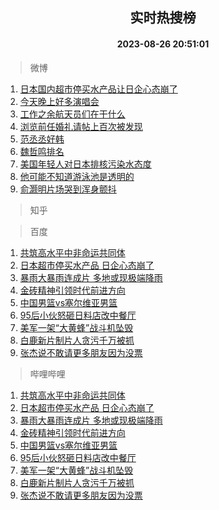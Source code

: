 <div align="center"><h2>实时热搜榜</h2><h4>2023-08-26 20:51:01</h4></div>

> 微博  

1. [日本国内超市停买水产品让日企心态崩了](https://s.weibo.com/weibo?q=%23%E6%97%A5%E6%9C%AC%E5%9B%BD%E5%86%85%E8%B6%85%E5%B8%82%E5%81%9C%E4%B9%B0%E6%B0%B4%E4%BA%A7%E5%93%81%E8%AE%A9%E6%97%A5%E4%BC%81%E5%BF%83%E6%80%81%E5%B4%A9%E4%BA%86%23&t=31&band_rank=1&Refer=top)<br />
2. [今天晚上好多演唱会](https://s.weibo.com/weibo?q=%23%E4%BB%8A%E5%A4%A9%E6%99%9A%E4%B8%8A%E5%A5%BD%E5%A4%9A%E6%BC%94%E5%94%B1%E4%BC%9A%23&t=31&band_rank=2&Refer=top)<br />
3. [工作之余航天员们在干什么](https://s.weibo.com/weibo?q=%23%E5%B7%A5%E4%BD%9C%E4%B9%8B%E4%BD%99%E8%88%AA%E5%A4%A9%E5%91%98%E4%BB%AC%E5%9C%A8%E5%B9%B2%E4%BB%80%E4%B9%88%23&t=31&band_rank=3&Refer=top)<br />
4. [浏览前任婚礼请帖上百次被发现](https://s.weibo.com/weibo?q=%E6%B5%8F%E8%A7%88%E5%89%8D%E4%BB%BB%E5%A9%9A%E7%A4%BC%E8%AF%B7%E5%B8%96%E4%B8%8A%E7%99%BE%E6%AC%A1%E8%A2%AB%E5%8F%91%E7%8E%B0&t=31&band_rank=4&Refer=top)<br />
5. [范丞丞好韩](https://s.weibo.com/weibo?q=%23%E8%8C%83%E4%B8%9E%E4%B8%9E%E5%A5%BD%E9%9F%A9%23&t=31&band_rank=5&Refer=top)<br />
6. [魏哲鸣排名](https://s.weibo.com/weibo?q=%23%E9%AD%8F%E5%93%B2%E9%B8%A3%E6%8E%92%E5%90%8D%23&t=31&band_rank=6&Refer=top)<br />
7. [美国年轻人对日本排核污染水态度](https://s.weibo.com/weibo?q=%23%E7%BE%8E%E5%9B%BD%E5%B9%B4%E8%BD%BB%E4%BA%BA%E5%AF%B9%E6%97%A5%E6%9C%AC%E6%8E%92%E6%A0%B8%E6%B1%A1%E6%9F%93%E6%B0%B4%E6%80%81%E5%BA%A6%23&t=31&band_rank=7&Refer=top)<br />
8. [他可能不知道游泳池是透明的](https://s.weibo.com/weibo?q=%23%E4%BB%96%E5%8F%AF%E8%83%BD%E4%B8%8D%E7%9F%A5%E9%81%93%E6%B8%B8%E6%B3%B3%E6%B1%A0%E6%98%AF%E9%80%8F%E6%98%8E%E7%9A%84%23&t=31&band_rank=8&Refer=top)<br />
9. [俞灏明片场哭到浑身颤抖](https://s.weibo.com/weibo?q=%23%E4%BF%9E%E7%81%8F%E6%98%8E%E7%89%87%E5%9C%BA%E5%93%AD%E5%88%B0%E6%B5%91%E8%BA%AB%E9%A2%A4%E6%8A%96%23&t=31&band_rank=9&Refer=top)<br />

> 知乎  


> 百度  

1. [共筑高水平中非命运共同体](https://www.baidu.com/s?wd=%E5%85%B1%E7%AD%91%E9%AB%98%E6%B0%B4%E5%B9%B3%E4%B8%AD%E9%9D%9E%E5%91%BD%E8%BF%90%E5%85%B1%E5%90%8C%E4%BD%93&sa=fyb_news&rsv_dl=fyb_news)<br />
2. [日本超市停买水产品 日企心态崩了](https://www.baidu.com/s?wd=%E6%97%A5%E6%9C%AC%E8%B6%85%E5%B8%82%E5%81%9C%E4%B9%B0%E6%B0%B4%E4%BA%A7%E5%93%81+%E6%97%A5%E4%BC%81%E5%BF%83%E6%80%81%E5%B4%A9%E4%BA%86&sa=fyb_news&rsv_dl=fyb_news)<br />
3. [暴雨大暴雨连成片 多地或现极端降雨](https://www.baidu.com/s?wd=%E6%9A%B4%E9%9B%A8%E5%A4%A7%E6%9A%B4%E9%9B%A8%E8%BF%9E%E6%88%90%E7%89%87+%E5%A4%9A%E5%9C%B0%E6%88%96%E7%8E%B0%E6%9E%81%E7%AB%AF%E9%99%8D%E9%9B%A8&sa=fyb_news&rsv_dl=fyb_news)<br />
4. [金砖精神引领时代前进方向](https://www.baidu.com/s?wd=%E9%87%91%E7%A0%96%E7%B2%BE%E7%A5%9E%E5%BC%95%E9%A2%86%E6%97%B6%E4%BB%A3%E5%89%8D%E8%BF%9B%E6%96%B9%E5%90%91&sa=fyb_news&rsv_dl=fyb_news)<br />
5. [中国男篮vs塞尔维亚男篮](https://www.baidu.com/s?wd=%E4%B8%AD%E5%9B%BD%E7%94%B7%E7%AF%AEvs%E5%A1%9E%E5%B0%94%E7%BB%B4%E4%BA%9A%E7%94%B7%E7%AF%AE&sa=fyb_news&rsv_dl=fyb_news)<br />
6. [95后小伙怒砸日料店改中餐厅](https://www.baidu.com/s?wd=95%E5%90%8E%E5%B0%8F%E4%BC%99%E6%80%92%E7%A0%B8%E6%97%A5%E6%96%99%E5%BA%97%E6%94%B9%E4%B8%AD%E9%A4%90%E5%8E%85&sa=fyb_news&rsv_dl=fyb_news)<br />
7. [美军一架“大黄蜂”战斗机坠毁](https://www.baidu.com/s?wd=%E7%BE%8E%E5%86%9B%E4%B8%80%E6%9E%B6%E2%80%9C%E5%A4%A7%E9%BB%84%E8%9C%82%E2%80%9D%E6%88%98%E6%96%97%E6%9C%BA%E5%9D%A0%E6%AF%81&sa=fyb_news&rsv_dl=fyb_news)<br />
8. [白鹿新片制片人贪污千万被抓](https://www.baidu.com/s?wd=%E7%99%BD%E9%B9%BF%E6%96%B0%E7%89%87%E5%88%B6%E7%89%87%E4%BA%BA%E8%B4%AA%E6%B1%A1%E5%8D%83%E4%B8%87%E8%A2%AB%E6%8A%93&sa=fyb_news&rsv_dl=fyb_news)<br />
9. [张杰说不敢请更多朋友因为没票](https://www.baidu.com/s?wd=%E5%BC%A0%E6%9D%B0%E8%AF%B4%E4%B8%8D%E6%95%A2%E8%AF%B7%E6%9B%B4%E5%A4%9A%E6%9C%8B%E5%8F%8B%E5%9B%A0%E4%B8%BA%E6%B2%A1%E7%A5%A8&sa=fyb_news&rsv_dl=fyb_news)<br />

> 哔哩哔哩  

1. [共筑高水平中非命运共同体](https://www.baidu.com/s?wd=%E5%85%B1%E7%AD%91%E9%AB%98%E6%B0%B4%E5%B9%B3%E4%B8%AD%E9%9D%9E%E5%91%BD%E8%BF%90%E5%85%B1%E5%90%8C%E4%BD%93&sa=fyb_news&rsv_dl=fyb_news)<br />
2. [日本超市停买水产品 日企心态崩了](https://www.baidu.com/s?wd=%E6%97%A5%E6%9C%AC%E8%B6%85%E5%B8%82%E5%81%9C%E4%B9%B0%E6%B0%B4%E4%BA%A7%E5%93%81+%E6%97%A5%E4%BC%81%E5%BF%83%E6%80%81%E5%B4%A9%E4%BA%86&sa=fyb_news&rsv_dl=fyb_news)<br />
3. [暴雨大暴雨连成片 多地或现极端降雨](https://www.baidu.com/s?wd=%E6%9A%B4%E9%9B%A8%E5%A4%A7%E6%9A%B4%E9%9B%A8%E8%BF%9E%E6%88%90%E7%89%87+%E5%A4%9A%E5%9C%B0%E6%88%96%E7%8E%B0%E6%9E%81%E7%AB%AF%E9%99%8D%E9%9B%A8&sa=fyb_news&rsv_dl=fyb_news)<br />
4. [金砖精神引领时代前进方向](https://www.baidu.com/s?wd=%E9%87%91%E7%A0%96%E7%B2%BE%E7%A5%9E%E5%BC%95%E9%A2%86%E6%97%B6%E4%BB%A3%E5%89%8D%E8%BF%9B%E6%96%B9%E5%90%91&sa=fyb_news&rsv_dl=fyb_news)<br />
5. [中国男篮vs塞尔维亚男篮](https://www.baidu.com/s?wd=%E4%B8%AD%E5%9B%BD%E7%94%B7%E7%AF%AEvs%E5%A1%9E%E5%B0%94%E7%BB%B4%E4%BA%9A%E7%94%B7%E7%AF%AE&sa=fyb_news&rsv_dl=fyb_news)<br />
6. [95后小伙怒砸日料店改中餐厅](https://www.baidu.com/s?wd=95%E5%90%8E%E5%B0%8F%E4%BC%99%E6%80%92%E7%A0%B8%E6%97%A5%E6%96%99%E5%BA%97%E6%94%B9%E4%B8%AD%E9%A4%90%E5%8E%85&sa=fyb_news&rsv_dl=fyb_news)<br />
7. [美军一架“大黄蜂”战斗机坠毁](https://www.baidu.com/s?wd=%E7%BE%8E%E5%86%9B%E4%B8%80%E6%9E%B6%E2%80%9C%E5%A4%A7%E9%BB%84%E8%9C%82%E2%80%9D%E6%88%98%E6%96%97%E6%9C%BA%E5%9D%A0%E6%AF%81&sa=fyb_news&rsv_dl=fyb_news)<br />
8. [白鹿新片制片人贪污千万被抓](https://www.baidu.com/s?wd=%E7%99%BD%E9%B9%BF%E6%96%B0%E7%89%87%E5%88%B6%E7%89%87%E4%BA%BA%E8%B4%AA%E6%B1%A1%E5%8D%83%E4%B8%87%E8%A2%AB%E6%8A%93&sa=fyb_news&rsv_dl=fyb_news)<br />
9. [张杰说不敢请更多朋友因为没票](https://www.baidu.com/s?wd=%E5%BC%A0%E6%9D%B0%E8%AF%B4%E4%B8%8D%E6%95%A2%E8%AF%B7%E6%9B%B4%E5%A4%9A%E6%9C%8B%E5%8F%8B%E5%9B%A0%E4%B8%BA%E6%B2%A1%E7%A5%A8&sa=fyb_news&rsv_dl=fyb_news)<br />
